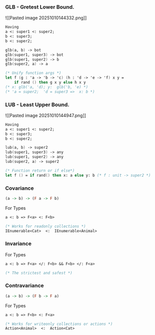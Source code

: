 ### GLB - Gretest Lower Bound.
![[Pasted image 20251010144332.png]]
```fsharp
Having 
a <: super1 <: super2; 
b <: super3; 
b <: super2;

glb(a, b) -> bot
glb(super1, super3) -> bot
glb(super1, super2) -> b
glb(super2, a) -> a

(* Unify function args *)
let f (g : 'a -> 'b -> 'c) (h : 'd -> 'e -> 'f) x y =
	if rand () then g x y else h x y
(* x: glb('a, 'd); y:  glb('b, 'e) *)
(* 'a = super2;  'd = super3 =>  x: b *)
```


### LUB - Least Upper Bound.
![[Pasted image 20251010144947.png]]
```fsharp
Having 
a <: super1 <: super2; 
b <: super3; 
b <: super2;

lub(a, b) -> super2
lub(super1, super3) -> any
lub(super1, super2) -> any
lub(super2, a) -> super2

(* Function return or if else*)
let f () = if rand() then x: a else y: b (* f : unit -> super2 *)
```

### Covariance
```haskell
(a -> b) -> (F a -> F b)
```
For Types
```fsharp
a <: b => F<a> <: F<b>

(* Works for readonly collections *)
IEnumerable<Cat>  <:  IEnumerable<Animal>
```

### Invariance
For Types
```fsharp
a <: b => F<a> </: F<b> && F<b> </: F<a>

(* The strictest and safest *)
```

### Contravariance
```haskell
(a -> b) -> (F b -> F a)
```
For Types
```fsharp
a <: b => F<b> <: F<a>

(* Works for writeonly collections or actions *)
Action<Animal>  <:  Action<Cat>
```